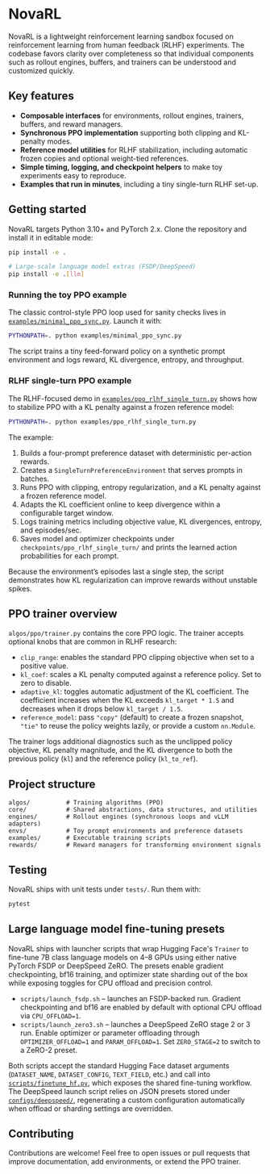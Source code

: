 # NovaRL

NovaRL is a lightweight reinforcement learning sandbox focused on reinforcement learning from human feedback (RLHF) experiments. The codebase favors clarity over completeness so that individual components such as rollout engines, buffers, and trainers can be understood and customized quickly.

## Key features

- **Composable interfaces** for environments, rollout engines, trainers, buffers, and reward managers.
- **Synchronous PPO implementation** supporting both clipping and KL-penalty modes.
- **Reference model utilities** for RLHF stabilization, including automatic frozen copies and optional weight-tied references.
- **Simple timing, logging, and checkpoint helpers** to make toy experiments easy to reproduce.
- **Examples that run in minutes**, including a tiny single-turn RLHF set-up.

## Getting started

NovaRL targets Python 3.10+ and PyTorch 2.x. Clone the repository and install it in editable mode:

```bash
pip install -e .

# Large-scale language model extras (FSDP/DeepSpeed)
pip install -e .[llm]
```

### Running the toy PPO example

The classic control-style PPO loop used for sanity checks lives in [`examples/minimal_ppo_sync.py`](examples/minimal_ppo_sync.py). Launch it with:

```bash
PYTHONPATH=. python examples/minimal_ppo_sync.py
```

The script trains a tiny feed-forward policy on a synthetic prompt environment and logs reward, KL divergence, entropy, and throughput.

### RLHF single-turn PPO example

The RLHF-focused demo in [`examples/ppo_rlhf_single_turn.py`](examples/ppo_rlhf_single_turn.py) shows how to stabilize PPO with a KL penalty against a frozen reference model:

```bash
PYTHONPATH=. python examples/ppo_rlhf_single_turn.py
```

The example:

1. Builds a four-prompt preference dataset with deterministic per-action rewards.
2. Creates a `SingleTurnPreferenceEnvironment` that serves prompts in batches.
3. Runs PPO with clipping, entropy regularization, and a KL penalty against a frozen reference model.
4. Adapts the KL coefficient online to keep divergence within a configurable target window.
5. Logs training metrics including objective value, KL divergences, entropy, and episodes/sec.
6. Saves model and optimizer checkpoints under `checkpoints/ppo_rlhf_single_turn/` and prints the learned action probabilities for each prompt.

Because the environment’s episodes last a single step, the script demonstrates how KL regularization can improve rewards without unstable spikes.

## PPO trainer overview

`algos/ppo/trainer.py` contains the core PPO logic. The trainer accepts optional knobs that are common in RLHF research:

- `clip_range`: enables the standard PPO clipping objective when set to a positive value.
- `kl_coef`: scales a KL penalty computed against a reference policy. Set to zero to disable.
- `adaptive_kl`: toggles automatic adjustment of the KL coefficient. The coefficient increases when the KL exceeds `kl_target * 1.5` and decreases when it drops below `kl_target / 1.5`.
- `reference_model`: pass `"copy"` (default) to create a frozen snapshot, `"tie"` to reuse the policy weights lazily, or provide a custom `nn.Module`.

The trainer logs additional diagnostics such as the unclipped policy objective, KL penalty magnitude, and the KL divergence to both the previous policy (`kl`) and the reference policy (`kl_to_ref`).

## Project structure

```
algos/          # Training algorithms (PPO)
core/           # Shared abstractions, data structures, and utilities
engines/        # Rollout engines (synchronous loops and vLLM adapters)
envs/           # Toy prompt environments and preference datasets
examples/       # Executable training scripts
rewards/        # Reward managers for transforming environment signals
```

## Testing

NovaRL ships with unit tests under `tests/`. Run them with:

```bash
pytest
```

## Large language model fine-tuning presets

NovaRL ships with launcher scripts that wrap Hugging Face's `Trainer` to fine-tune 7B
class language models on 4–8 GPUs using either native PyTorch FSDP or DeepSpeed
ZeRO. The presets enable gradient checkpointing, bf16 training, and optimizer state
sharding out of the box while exposing toggles for CPU offload and precision control.

- `scripts/launch_fsdp.sh` – launches an FSDP-backed run. Gradient checkpointing and
  bf16 are enabled by default with optional CPU offload via `CPU_OFFLOAD=1`.
- `scripts/launch_zero3.sh` – launches a DeepSpeed ZeRO stage 2 or 3 run. Enable
  optimizer or parameter offloading through `OPTIMIZER_OFFLOAD=1` and
  `PARAM_OFFLOAD=1`. Set `ZERO_STAGE=2` to switch to a ZeRO-2 preset.

Both scripts accept the standard Hugging Face dataset arguments (`DATASET_NAME`,
`DATASET_CONFIG`, `TEXT_FIELD`, etc.) and call into
[`scripts/finetune_hf.py`](scripts/finetune_hf.py), which exposes the shared
fine-tuning workflow. The DeepSpeed launch script relies on JSON presets stored
under [`configs/deepspeed/`](configs/deepspeed), regenerating a custom
configuration automatically when offload or sharding settings are overridden.

## Contributing

Contributions are welcome! Feel free to open issues or pull requests that improve documentation, add environments, or extend the PPO trainer.
